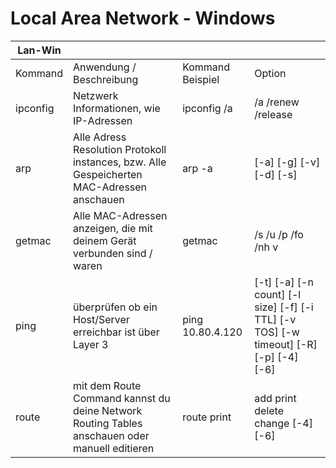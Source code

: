 # Local Area Network - Windows

| Lan-Win                  |                                                                                                    |                  |                                                                                           |
|--------------------------|----------------------------------------------------------------------------------------------------|------------------|-------------------------------------------------------------------------------------------|
| Kommand                  | Anwendung /   Beschreibung                                                                         | Kommand Beispiel | Option                                                                                    |
| ipconfig                 | Netzwerk   Informationen, wie IP-Adressen                                                          | ipconfig /a      | /a /renew /release                                                                        |
| arp                      | Alle   Adress Resolution Protokoll instances, bzw.       Alle Gespeicherten MAC-Adressen anschauen | arp -a           | [-a] [-g] [-v] [-d]   [-s]                                                                |
| getmac                   | Alle MAC-Adressen   anzeigen, die mit deinem Gerät verbunden sind / waren                          | getmac           | /s /u /p /fo /nh v                                                                        |
| ping                     | überprüfen ob ein   Host/Server erreichbar ist über Layer 3                                        | ping 10.80.4.120 | [-t]   [-a] [-n count] [-l size] [-f] [-i TTL] [-v TOS]  [-w timeout] [-R] [-p] [-4] [-6] |
| route                    | mit dem Route Command   kannst du deine Network Routing Tables anschauen oder manuell editieren    | route print      | add print delete   change [-4] [-6]                                                       |
